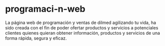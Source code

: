# programaci-n-web
La página web de programación y ventas de dilmed agilizando tu vida, ha sido creada con el fin de poder ofertar productos y servicios a potenciales clientes quienes quieran obtener información, productos y servicios de una forma rápida, segura y eficaz.
